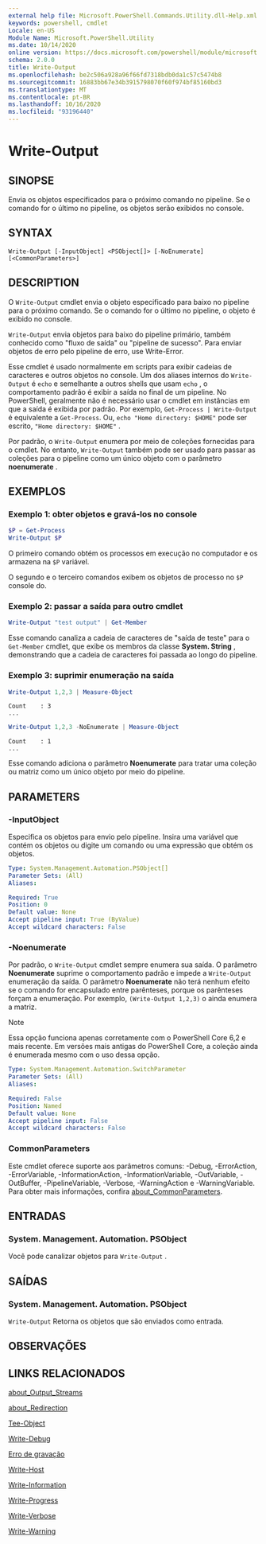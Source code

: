 ```yaml
---
external help file: Microsoft.PowerShell.Commands.Utility.dll-Help.xml
keywords: powershell, cmdlet
Locale: en-US
Module Name: Microsoft.PowerShell.Utility
ms.date: 10/14/2020
online version: https://docs.microsoft.com/powershell/module/microsoft.powershell.utility/write-output?view=powershell-7&WT.mc_id=ps-gethelp
schema: 2.0.0
title: Write-Output
ms.openlocfilehash: be2c506a928a96f66fd7318bdb0da1c57c5474b8
ms.sourcegitcommit: 16883bb67e34b3915798070f60f974bf85160bd3
ms.translationtype: MT
ms.contentlocale: pt-BR
ms.lasthandoff: 10/16/2020
ms.locfileid: "93196440"
---
```

# Write-Output

## SINOPSE
Envia os objetos especificados para o próximo comando no pipeline. Se o comando for o último no pipeline, os objetos serão exibidos no console.

## SYNTAX

```
Write-Output [-InputObject] <PSObject[]> [-NoEnumerate] [<CommonParameters>]
```

## DESCRIPTION

O `Write-Output` cmdlet envia o objeto especificado para baixo no pipeline para o próximo comando.
Se o comando for o último no pipeline, o objeto é exibido no console.

`Write-Output` envia objetos para baixo do pipeline primário, também conhecido como "fluxo de saída" ou "pipeline de sucesso". Para enviar objetos de erro pelo pipeline de erro, use Write-Error.

Esse cmdlet é usado normalmente em scripts para exibir cadeias de caracteres e outros objetos no console. Um dos aliases internos do `Write-Output` é `echo` e semelhante a outros shells que usam `echo` , o comportamento padrão é exibir a saída no final de um pipeline. No PowerShell, geralmente não é necessário usar o cmdlet em instâncias em que a saída é exibida por padrão. Por exemplo, `Get-Process | Write-Output` é equivalente a `Get-Process`. Ou, `echo "Home directory: $HOME"` pode ser escrito, `"Home directory: $HOME"` .

Por padrão, o `Write-Output` enumera por meio de coleções fornecidas para o cmdlet. No entanto, `Write-Output` também pode ser usado para passar as coleções para o pipeline como um único objeto com o parâmetro **noenumerate** .

## EXEMPLOS

### Exemplo 1: obter objetos e gravá-los no console

```powershell
$P = Get-Process
Write-Output $P
```

O primeiro comando obtém os processos em execução no computador e os armazena na `$P` variável.

O segundo e o terceiro comandos exibem os objetos de processo no `$P` console do.

### Exemplo 2: passar a saída para outro cmdlet

```powershell
Write-Output "test output" | Get-Member
```

Esse comando canaliza a cadeia de caracteres de "saída de teste" para o `Get-Member` cmdlet, que exibe os membros da classe **System. String** , demonstrando que a cadeia de caracteres foi passada ao longo do pipeline.

### Exemplo 3: suprimir enumeração na saída

```powershell
Write-Output 1,2,3 | Measure-Object
```

```Output
Count    : 3
...
```

```powershell
Write-Output 1,2,3 -NoEnumerate | Measure-Object
```

```Output
Count    : 1
...
```

Esse comando adiciona o parâmetro **Noenumerate** para tratar uma coleção ou matriz como um único objeto por meio do pipeline.

## PARAMETERS

### -InputObject

Especifica os objetos para envio pelo pipeline. Insira uma variável que contém os objetos ou digite um comando ou uma expressão que obtém os objetos.

```yaml
Type: System.Management.Automation.PSObject[]
Parameter Sets: (All)
Aliases:

Required: True
Position: 0
Default value: None
Accept pipeline input: True (ByValue)
Accept wildcard characters: False
```

### -Noenumerate

Por padrão, o `Write-Output` cmdlet sempre enumera sua saída. O parâmetro **Noenumerate** suprime o comportamento padrão e impede a `Write-Output` enumeração da saída. O parâmetro **Noenumerate** não terá nenhum efeito se o comando for encapsulado entre parênteses, porque os parênteses forçam a enumeração. Por exemplo, `(Write-Output 1,2,3)` o ainda enumera a matriz.

> [!NOTE]
> Essa opção funciona apenas corretamente com o PowerShell Core 6,2 e mais recente. Em versões mais antigas do PowerShell Core, a coleção ainda é enumerada mesmo com o uso dessa opção.

```yaml
Type: System.Management.Automation.SwitchParameter
Parameter Sets: (All)
Aliases:

Required: False
Position: Named
Default value: None
Accept pipeline input: False
Accept wildcard characters: False
```

### CommonParameters

Este cmdlet oferece suporte aos parâmetros comuns: -Debug, -ErrorAction, -ErrorVariable, -InformationAction, -InformationVariable, -OutVariable, -OutBuffer, -PipelineVariable, -Verbose, -WarningAction e -WarningVariable. Para obter mais informações, confira [about_CommonParameters](https://go.microsoft.com/fwlink/?LinkID=113216).

## ENTRADAS

### System. Management. Automation. PSObject

Você pode canalizar objetos para `Write-Output` .

## SAÍDAS

### System. Management. Automation. PSObject

`Write-Output` Retorna os objetos que são enviados como entrada.

## OBSERVAÇÕES

## LINKS RELACIONADOS

[about_Output_Streams](../Microsoft.PowerShell.Core/About/about_Output_Streams.md)

[about_Redirection](../Microsoft.PowerShell.Core/About/about_Redirection.md)

[Tee-Object](Tee-Object.md)

[Write-Debug](Write-Debug.md)

[Erro de gravação](Write-Error.md)

[Write-Host](Write-Host.md)

[Write-Information](Write-Information.md)

[Write-Progress](Write-Progress.md)

[Write-Verbose](Write-Verbose.md)

[Write-Warning](Write-Warning.md)
